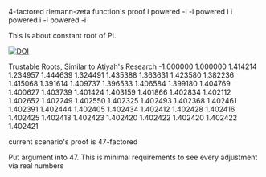 4-factored riemann-zeta function's proof
i powered -i
-i powered i
i powered i
-i powered -i

This is about constant root of PI.


[![DOI](https://zenodo.org/badge/DOI/10.5281/zenodo.11518808.svg)](https://doi.org/10.5281/zenodo.11518808)

Trustable Roots, Similar to Atiyah's Research
-1.000000
1.000000
1.414214
1.234957
1.444639
1.324491
1.435388
1.363631
1.423580
1.382236
1.415068
1.391614
1.409737
1.396533
1.406584
1.399180
1.404769
1.400627
1.403739
1.401424
1.403159
1.401866
1.402834
1.402112
1.402652
1.402249
1.402550
1.402325
1.402493
1.402368
1.402461
1.402391
1.402444
1.402405
1.402434
1.402412
1.402428
1.402416
1.402425
1.402418
1.402423
1.402420
1.402422
1.402420
1.402422
1.402421

current scenario's proof is 47-factored

Put argument into 47. This is minimal requirements to see every adjustment via real numbers
